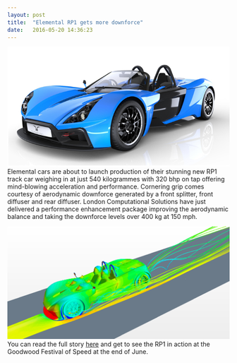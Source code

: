 ```yaml
---
layout: post
title:  "Elemental RP1 gets more downforce"
date:   2016-05-20 14:36:23
---
```


<span class="image featured"><img src="/images/Elemental_pics/RP1.png" alt=""></span>
Elemental cars are about to launch production of their stunning new RP1 track car weighing in at just 540 kilogrammes with 320 bhp on tap offering mind-blowing acceleration and performance. Cornering grip comes courtesy of aerodynamic downforce generated by a front splitter, front diffuser and rear diffuser. London Computational Solutions have just delivered a performance enhancement package improving the aerodynamic balance and taking the downforce levels over 400 kg at 150 mph.

<span class="image featured"><img src="/images/Elemental_pics/pic7.png" alt=""></span>
You can read the full story <a href="/aa_elemental.html">here</a> and get to see the RP1 in action at the Goodwood Festival of Speed at the end of June. 

